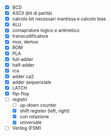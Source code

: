 - [x] BCD
- [x] ASCII (bit di parità)
- [x] calcolo bit necessari mantissa e calcolo bias
- [x] ALU
- [x] comapratore logico e aritmetico
- [x] transcodificatore
- [x] mux, demux
- [x] ROM
- [x] PLA
- [x] full-adder
- [x] half-adder
- [x] rca
- [x] adder ca2
- [x] adder sequenziale
- [x] LATCH
- [x] flip-flop
- [ ] registri
	- [ ] up-down counter
	- [x] shift register (left, right)
	- [x] con rotazione
	- [x] universale
- [ ] Verilog (FSM)